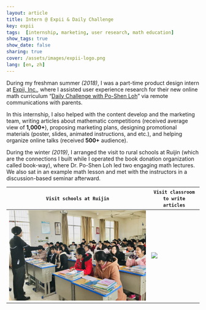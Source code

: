 ```yaml
---
layout: article
title: Intern @ Expii & Daily Challenge
key: expii
tags:  [internship, marketing, user research, math education]
show_tags: true
show_date: false
sharing: true
cover: /assets/images/expii-logo.png
lang: [en, zh]
---
```


During my freshman summer *(2018)*, I was a part-time product design intern at [Expii, Inc.][expii], where I assisted user experience research for their new online math curriculum “[Daily Challenge with Po-Shen Loh][DC]” via remote communications with parents. 
 
<!--more-->

In this internship, I also helped with the content develop and the marketing team, writing articles about mathematic competitions (received average view of **1,000+**), proposing marketing plans, designing promotional materials (poster, slides, animated instructions, and etc.), and helping organize online talks (received **500+** audience). 

During the winter *(2019)*, I arranged the visit to rural schools at Ruijin (which are the connections I built while I operated the book donation organization called book-way), where Dr. Po-Shen Loh led two engaging math lectures. We also sat in an example math lesson and met with the instructors in a discussion-based seminar afterward. 

| `Visit schools at Ruijin` |  `Visit classroom to write articles`|
| ---- | ---- |
|![](/assets/images/expii-ruijin.jpg)|![](/assets/images/expii-poshen.png)|


[expii]: https://www.expii.com/
[DC]: https://daily.poshenloh.com/
